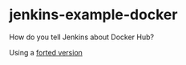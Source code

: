 # jenkins-example-docker

How do you tell Jenkins about Docker Hub?


Using a [forted version](https://github.com/kentjones/jenkins-example-docker.git)
